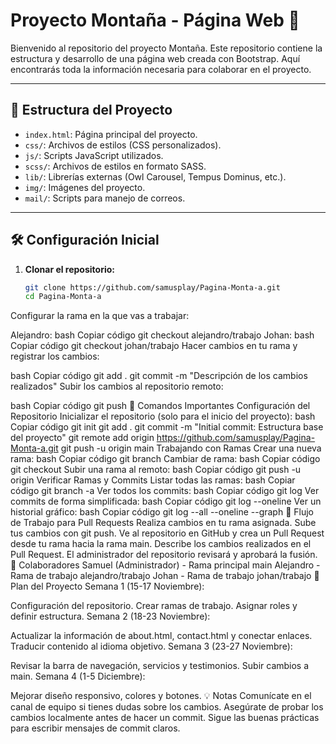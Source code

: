 # Proyecto Montaña - Página Web 🌄

Bienvenido al repositorio del proyecto Montaña. Este repositorio contiene la estructura y desarrollo de una página web creada con Bootstrap. Aquí encontrarás toda la información necesaria para colaborar en el proyecto.

---

## 📂 Estructura del Proyecto

- `index.html`: Página principal del proyecto.
- `css/`: Archivos de estilos (CSS personalizados).
- `js/`: Scripts JavaScript utilizados.
- `scss/`: Archivos de estilos en formato SASS.
- `lib/`: Librerías externas (Owl Carousel, Tempus Dominus, etc.).
- `img/`: Imágenes del proyecto.
- `mail/`: Scripts para manejo de correos.

---

## 🛠️ Configuración Inicial

1. **Clonar el repositorio:**
   ```bash
   git clone https://github.com/samusplay/Pagina-Monta-a.git
   cd Pagina-Monta-a
Configurar la rama en la que vas a trabajar:

Alejandro:
bash
Copiar código
git checkout alejandro/trabajo
Johan:
bash
Copiar código
git checkout johan/trabajo
Hacer cambios en tu rama y registrar los cambios:

bash
Copiar código
git add .
git commit -m "Descripción de los cambios realizados"
Subir los cambios al repositorio remoto:

bash
Copiar código
git push
📜 Comandos Importantes
Configuración del Repositorio
Inicializar el repositorio (solo para el inicio del proyecto):
bash
Copiar código
git init
git add .
git commit -m "Initial commit: Estructura base del proyecto"
git remote add origin https://github.com/samusplay/Pagina-Monta-a.git
git push -u origin main
Trabajando con Ramas
Crear una nueva rama:
bash
Copiar código
git branch <nombre-de-la-rama>
Cambiar de rama:
bash
Copiar código
git checkout <nombre-de-la-rama>
Subir una rama al remoto:
bash
Copiar código
git push -u origin <nombre-de-la-rama>
Verificar Ramas y Commits
Listar todas las ramas:
bash
Copiar código
git branch -a
Ver todos los commits:
bash
Copiar código
git log
Ver commits de forma simplificada:
bash
Copiar código
git log --oneline
Ver un historial gráfico:
bash
Copiar código
git log --all --oneline --graph
🤝 Flujo de Trabajo para Pull Requests
Realiza cambios en tu rama asignada.
Sube tus cambios con git push.
Ve al repositorio en GitHub y crea un Pull Request desde tu rama hacia la rama main.
Describe los cambios realizados en el Pull Request.
El administrador del repositorio revisará y aprobará la fusión.
👥 Colaboradores
Samuel (Administrador) - Rama principal main
Alejandro - Rama de trabajo alejandro/trabajo
Johan - Rama de trabajo johan/trabajo
🚀 Plan del Proyecto
Semana 1 (15-17 Noviembre):

Configuración del repositorio.
Crear ramas de trabajo.
Asignar roles y definir estructura.
Semana 2 (18-23 Noviembre):

Actualizar la información de about.html, contact.html y conectar enlaces.
Traducir contenido al idioma objetivo.
Semana 3 (23-27 Noviembre):

Revisar la barra de navegación, servicios y testimonios.
Subir cambios a main.
Semana 4 (1-5 Diciembre):

Mejorar diseño responsivo, colores y botones.
💡 Notas
Comunícate en el canal de equipo si tienes dudas sobre los cambios.
Asegúrate de probar los cambios localmente antes de hacer un commit.
Sigue las buenas prácticas para escribir mensajes de commit claros.